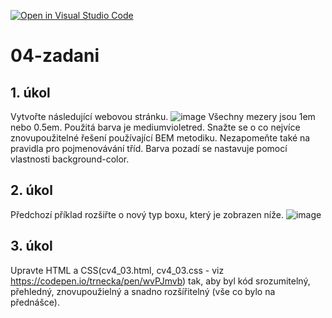 [![Open in Visual Studio Code](https://classroom.github.com/assets/open-in-vscode-f059dc9a6f8d3a56e377f745f24479a46679e63a5d9fe6f495e02850cd0d8118.svg)](https://classroom.github.com/online_ide?assignment_repo_id=7366529&assignment_repo_type=AssignmentRepo)
# 04-zadani

## 1. úkol
Vytvořte následující webovou stránku.
![image](https://user-images.githubusercontent.com/91657069/155355371-b49d0b24-d022-4a26-8a78-4a0cd092efb2.png)
Všechny mezery jsou 1em nebo 0.5em. Použitá barva je mediumvioletred. Snažte se o co nejvíce znovupoužitelné řešení používající BEM metodiku. Nezapomeňte také na pravidla pro pojmenovávání tříd. Barva pozadí se nastavuje pomocí vlastnosti background-color.

## 2. úkol
Předchozí příklad rozšiřte o nový typ boxu, který je zobrazen níže.
![image](https://user-images.githubusercontent.com/91657069/155355475-0c9bb7de-a544-47f3-af1b-a6bd1fe8a2c0.png)

## 3. úkol
Upravte HTML a CSS(cv4_03.html, cv4_03.css - viz https://codepen.io/trnecka/pen/wvPJmvb) tak, aby byl kód srozumitelný, přehledný, znovupoužielný a snadno rozšířitelný (vše co bylo na přednášce).
